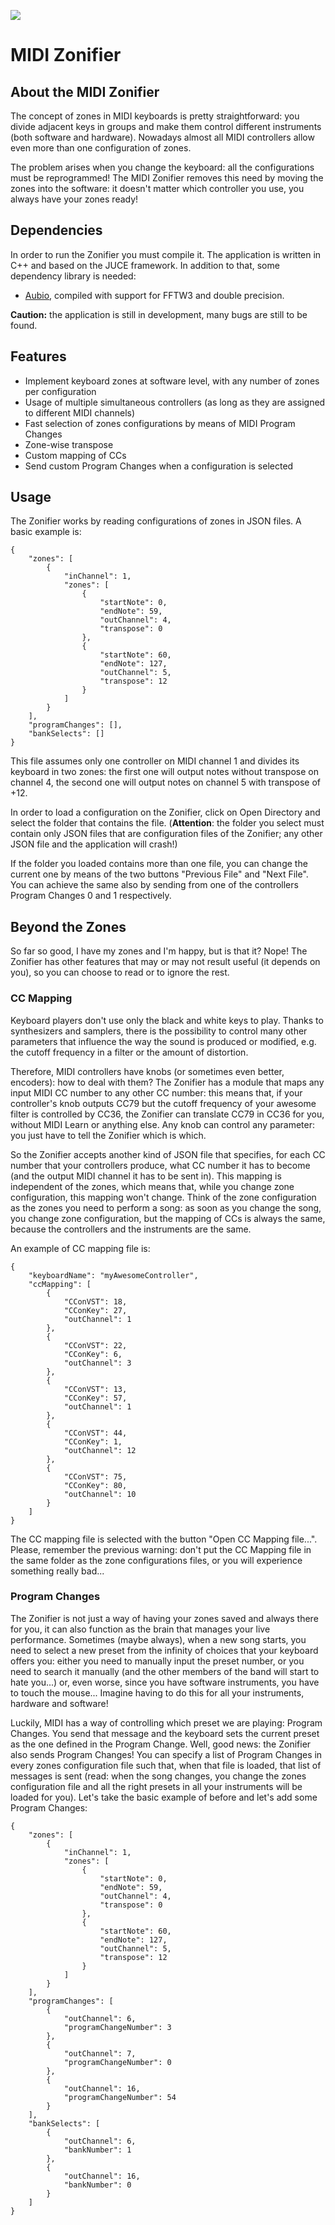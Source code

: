![](https://raw.githubusercontent.com/thesmith1/midi_zonifier/master/Assets/img/logo_small.png)
# MIDI Zonifier

## About the MIDI Zonifier
The concept of zones in MIDI keyboards is pretty straightforward: you divide adjacent keys in groups and make them control different instruments (both software and hardware). Nowadays almost all MIDI controllers allow even more than one configuration of zones.

The problem arises when you change the keyboard: all the configurations must be reprogrammed! The MIDI Zonifier removes this need by moving the zones into the software: it doesn't matter which controller you use, you always have your zones ready!

## Dependencies
In order to run the Zonifier you must compile it. The application is written in C++ and based on the JUCE framework.
In addition to that, some dependency library is needed:
 - [Aubio](https://aubio.org/), compiled with support for FFTW3 and double precision.
 
 **Caution:** the application is still in development, many bugs are still to be found.

## Features
- Implement keyboard zones at software level, with any number of zones per configuration
- Usage of multiple simultaneous controllers (as long as they are assigned to different MIDI channels)
- Fast selection of zones configurations by means of MIDI Program Changes
- Zone-wise transpose
- Custom mapping of CCs
- Send custom Program Changes when a configuration is selected

## Usage
The Zonifier works by reading configurations of zones in JSON files. A basic example is:
``` 
{
    "zones": [
        {
            "inChannel": 1,
            "zones": [
                {
                    "startNote": 0,
                    "endNote": 59,
                    "outChannel": 4,
                    "transpose": 0
                },
                {
                    "startNote": 60,
                    "endNote": 127,
                    "outChannel": 5,
                    "transpose": 12
                }
            ]
        }
    ],
    "programChanges": [],
    "bankSelects": []
}
```

This file assumes only one controller on MIDI channel 1 and divides its keyboard in two zones: the first one will output notes without transpose on channel 4, the second one will output notes on channel 5 with transpose of +12.

In order to load a configuration on the Zonifier, click on Open Directory and select the folder that contains the file. (**Attention**: the folder you select must contain only JSON files that are configuration files of the Zonifier; any other JSON file and the application will crash!)

If the folder you loaded contains more than one file, you can change the current one by means of the two buttons "Previous File" and "Next File". You can achieve the same also by sending from one of the controllers Program Changes 0 and 1 respectively.

## Beyond the Zones
So far so good, I have my zones and I'm happy, but is that it? Nope! The Zonifier has other features that may or may not result useful (it depends on you), so you can choose to read or to ignore the rest.
### CC Mapping
Keyboard players don't use only the black and white keys to play. Thanks to synthesizers and samplers, there is the possibility to control many other parameters that influence the way the sound is produced or modified, e.g. the cutoff frequency in a filter or the amount of distortion.

Therefore, MIDI controllers have knobs (or sometimes even better, encoders): how to deal with them? The Zonifier has a module that maps any input MIDI CC number to any other CC number: this means that, if your controller's knob outputs CC79 but the cutoff frequency of your awesome filter is controlled by CC36, the Zonifier can translate CC79 in CC36 for you, without MIDI Learn or anything else. Any knob can control any parameter: you just have to tell the Zonifier which is which.

So the Zonifier accepts another kind of JSON file that specifies, for each CC number that your controllers produce, what CC number it has to become (and the output MIDI channel it has to be sent in). This mapping is independent of the zones, which means that, while you change zone configuration, this mapping won't change. Think of the zone configuration as the zones you need to perform a song: as soon as you change the song, you change zone configuration, but the mapping of CCs is always the same, because the controllers and the instruments are the same.

An example of CC mapping file is:
```
{
    "keyboardName": "myAwesomeController",
    "ccMapping": [
        {
            "CConVST": 18,
            "CConKey": 27,
            "outChannel": 1
        },
        {
            "CConVST": 22,
            "CConKey": 6,
            "outChannel": 3
        },
        {
            "CConVST": 13,
            "CConKey": 57,
            "outChannel": 1
        },
        {
            "CConVST": 44,
            "CConKey": 1,
            "outChannel": 12
        },
        {
            "CConVST": 75,
            "CConKey": 80,
            "outChannel": 10
        }
    ]
}
```	
The CC mapping file is selected with the button "Open CC Mapping file...". Please, remember the previous warning: don't put the CC Mapping file in the same folder as the zone configurations files, or you will experience something really bad...

### Program Changes
The Zonifier is not just a way of having your zones saved and always there for you, it can also function as the brain that manages your live performance. Sometimes (maybe always), when a new song starts, you need to select a new preset from the infinity of choices that your keyboard offers you: either you need to manually input the preset number, or you need to search it manually (and the other members of the band will start to hate you...) or, even worse, since you have software instruments, you have to touch the mouse... Imagine having to do this for all your instruments, hardware and software!

Luckily, MIDI has a way of controlling which preset we are playing: Program Changes. You send that message and the keyboard sets the current preset as the one defined in the Program Change. Well, good news: the Zonifier also sends Program Changes! You can specify a list of Program Changes in every zones configuration file such that, when that file is loaded, that list of messages is sent (read: when the song changes, you change the zones configuration file and all the right presets in all your instruments will be loaded for you). Let's take the basic example of before and let's add some Program Changes:
``` 
{
    "zones": [
        {
            "inChannel": 1,
            "zones": [
                {
                    "startNote": 0,
                    "endNote": 59,
                    "outChannel": 4,
                    "transpose": 0
                },
                {
                    "startNote": 60,
                    "endNote": 127,
                    "outChannel": 5,
                    "transpose": 12
                }
            ]
        }
    ],
    "programChanges": [
        {
            "outChannel": 6,
            "programChangeNumber": 3
        },
        {
            "outChannel": 7,
            "programChangeNumber": 0
        },
        {
            "outChannel": 16,
            "programChangeNumber": 54
        }
    ],
    "bankSelects": [
        {
            "outChannel": 6,
            "bankNumber": 1
        },
        {
            "outChannel": 16,
            "bankNumber": 0
        }
    ]
}
```

